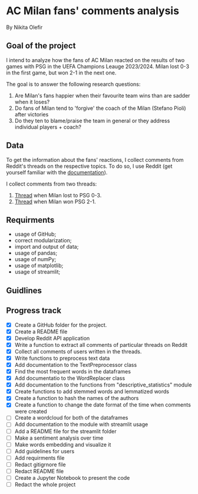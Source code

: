 # AC Milan fans' comments analysis

By Nikita Olefir

## Goal of the project

I intend to analyze how the fans of AC Milan reacted on the results of two games with PSG in the UEFA Champions Leauge 2023/2024. Milan lost 0-3 in the first game, but won 2-1 in the next one.

The goal is to answer the following research questions:

1) Are Milan's fans  happier when their favourite team wins than are sadder when it loses?
2) Do fans of Milan tend to 'forgive' the coach of the Milan (Stefano Pioli) after victories
3) Do they ten to blame/praise the team in general or they address individual players + coach?

## Data

To get the information about the fans' reactions, I collect comments from Reddit's threads on the respective topics. To do so, I use Reddit (get yourself familiar with the [documentation](https://www.reddit.com/dev/api/)).

I collect comments from two threads:

1) [Thread](https://www.reddit.com/r/ACMilan/comments/17gb1xz/match_thread_psg_vs_milan_champions_league_202324/) when Milan lost to PSG 0-3.
2) [Thread](https://www.reddit.com/r/ACMilan/comments/17pzwvv/scoreboard_paris_saintgermain_ac_milan/) when Milan won PSG 2-1.

## Requirments

- usage of GitHub;
- correct modularization;
- import and output of data;
- usage of pandas;
- usage of numPy;
- usage of matplotlib;
- usage of streamlit;

## Guidlines


## Progress track

- [X] Create a GitHub folder for the project.
- [X] Create a README file
- [X] Develop Reddit API application
- [X] Write a function to extract all comments of particular threads on Reddit
- [X] Collect all comments of users written in the threads.
- [X] Write functions to preprocess text data
- [X] Add documentation to the TextPreprocessor class
- [X] Find the most frequent words in the dataframes
- [X] Add documentatio to the WordReplacer class
- [X] Add documentation to the functions from "descriptive_statistics" module
- [X] Create functions to add stemmed words and lemmatized words
- [X] Create a function to hash the names of the authors
- [X] Create a function to change the date format of the time when comments were created
- [ ] Create a wordcloud for both of the dataframes
- [ ] Add documentation to the module with streamlit usage
- [ ] Add a README file for the streamlit folder
- [ ] Make a sentiment analysis over time
- [ ] Make words embedding and visualize it
- [ ] Add guidelines for users
- [ ] Add requirments file
- [ ] Redact gitigrnore file
- [ ] Redact README file
- [ ] Create a Jupyter Notebook to present the code
- [ ] Redact the whole project

